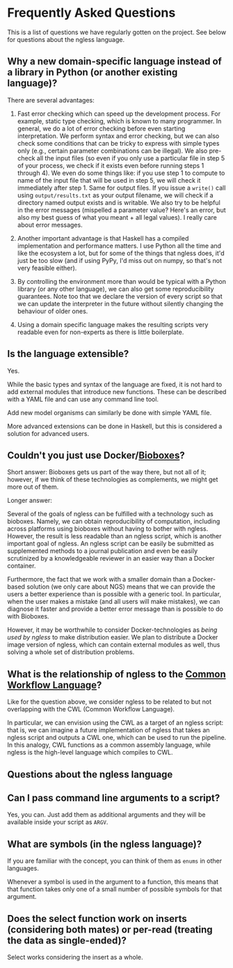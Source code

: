 # Frequently Asked Questions

This is a list of questions we have regularly gotten on the project. See below
for questions about the ngless language.

## Why a new domain-specific language instead of a library in Python (or another existing language)?

There are several advantages:

1. Fast error checking which can speed up the development process. For example,
   static type checking, which is known to many programmer. In general, we do a
   lot of error checking before even starting interpretation. We perform syntax
   and error checking, but we can also check some conditions that can be tricky
   to express with simple types only (e.g., certain parameter combinations can
   be illegal). We also pre-check all the input files (so even if you only use
   a particular file in step 5 of your process, we check if it exists even
   before running steps 1 through 4). We even do some things like: if you use
   step 1 to compute to name of the input file that will be used in step 5, we
   will check it immediately after step 1. Same for output files. If you issue
   a `write()` call using `output/results.txt` as your output filename, we will
   check if a directory named output exists and is writable. We also try to be
   helpful in the error messages (mispelled a parameter value? Here's an error,
   but also my best guess of what you meant + all legal values). I really care
   about error messages.

2. Another important advantage is that Haskell has a compiled implementation
   and performance matters. I use Python all the time and like the ecosystem a
   lot, but for some of the things that ngless does, it'd just be too slow (and
   if using PyPy, I'd miss out on numpy, so that's not very feasible either).

3. By controlling the environment more than would be typical with a Python
   library (or any other language), we can also get some reproducibility
   guarantees. Note too that we declare the version of every script so that we
   can update the interpreter in the future without silently changing the
   behaviour of older ones.

4. Using a domain specific language makes the resulting scripts very readable
   even for non-experts as there is little boilerplate.

## Is the language extensible?

Yes.

While the basic types and syntax of the language are fixed, it is not hard to
add external modules that introduce new functions. These can be described with
a YAML file and can use any command line tool.

Add new model organisms can similarly be done with simple YAML file.

More advanced extensions can be done in Haskell, but this is considered a
solution for advanced users.



## Couldn't you just use Docker/[Bioboxes](http://bioboxes.org/)?

Short answer: Bioboxes gets us part of the way there, but not all of it;
however, if we think of these technologies as complements, we might get more
out of them.

Longer answer:

Several of the goals of ngless can be fulfilled with a technology such as
bioboxes. Namely, we can obtain reproducibility of computation, including
across platforms using bioboxes without having to bother with ngless. However,
the result is less readable than an ngless script, which is another important
goal of ngless. An ngless script can be easily be submitted as supplemented
methods to a journal publication and even be easily scrutinized by a
knowledgeable reviewer in an easier way than a Docker container.

Furthermore, the fact that we work with a smaller domain than a Docker-based
solution (we only care about NGS) means that we can provide the users a better
experience than is possible with a generic tool. In particular, when the user
makes a mistake (and all users will make mistakes), we can diagnose it faster
and provide a better error message than is possible to do with Bioboxes.

However, it may be worthwhile to consider Docker-technologies as *being used by
ngless* to make distribution easier. We plan to distribute a Docker image
version of ngless, which can contain external modules as well, thus solving a
whole set of distribution problems.

## What is the relationship of ngless to the [Common Workflow Language](http://common-workflow-language.github.io/)?

Like for the question above, we consider ngless to be related to but not
overlapping with the CWL (Common Workflow Language).

In particular, we can envision using the CWL as a target of an ngless script:
that is, we can imagine a future implementation of ngless that takes an ngless
script and outputs a CWL one, which can be used to run the pipeline. In this
analogy, CWL functions as a common assembly language, while ngless is the
high-level language which compiles to CWL.


## Questions about the ngless language

## Can I pass command line arguments to a script?

Yes, you can. Just add them as additional arguments and they will be available
inside your script as `ARGV`.


## What are symbols (in the ngless language)?

If you are familiar with the concept, you can think of them as `enums` in other
languages.

Whenever a symbol is used in the argument to a function, this means that that
function takes only one of a small number of possible symbols for that
argument.

## Does the select function work on inserts (considering both mates) or per-read (treating the data as single-ended)?

Select works considering the insert as a whole.
